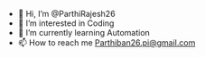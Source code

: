 - 👋 Hi, I’m @ParthiRajesh26
- 👀 I’m interested in Coding 
- 🌱 I’m currently learning Automation
- 📫 How to reach me Parthiban26.pi@gmail.com

<!---
ParthiRajesh26/ParthiRajesh26 is a ✨ special ✨ repository because its `README.md` (this file) appears on your GitHub profile.
You can click the Preview link to take a look at your changes.
--->
